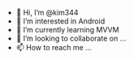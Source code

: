 - 👋 Hi, I’m @kim344
- 👀 I’m interested in Android
- 🌱 I’m currently learning MVVM
- 💞️ I’m looking to collaborate on ...
- 📫 How to reach me ...

<!---
kim344/kim344 is a ✨ special ✨ repository because its `README.md` (this file) appears on your GitHub profile.
You can click the Preview link to take a look at your changes.
--->
